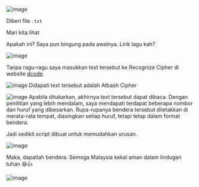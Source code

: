 ![image](https://github.com/6D756E6972/3108CTF/assets/129729880/75ce80ba-e107-48f3-97de-db24ee52d8cd)

Diberi file `.txt`

Mari kita lihat

Apakah ini? Saya pun bingung pada awalnya. Lirik lagu kah?

![image](https://github.com/6D756E6972/3108CTF/assets/129729880/38837835-b137-434d-a443-15c3643c7674)

Tanpa ragu-ragu saya masukkan text tersebut ke Recognize Cipher di website [dcode](https://www.dcode.fr/).

![image](https://github.com/6D756E6972/3108CTF/assets/129729880/5296cd15-b3c3-4b8b-a814-9ab36f4c1dcc)
Didapati text tersebut adalah Atbash Cipher

![image](https://github.com/6D756E6972/3108CTF/assets/129729880/d5604ea8-7819-45fc-a6be-1fa7ab6557e2)
Apabila ditukarkan, akhirnya text tersebut dapat dibaca.
Dengan penilitian yang lebih mendalam, saya mendapati terdapat beberapa nombor dan huruf yang dibesarkan.
Rupa-rupanya bendera tersebut diletakkan di merata-rata tempat, diasingkan setiap huruf, tetapi tetap dalam format bendera.

Jadi sedikit script dibuat untuk memudahkan urusan.

![image](https://github.com/6D756E6972/3108CTF/assets/129729880/2070df04-7844-4335-b2d5-a661fceec0b9)

Maka, dapatlah bendera. Semoga Malaysia kekal aman dalam lindugan tuhan 😄👍

![image](https://github.com/6D756E6972/3108CTF/assets/129729880/45042611-6b0f-4a84-9fc4-e7d452776cf0)
